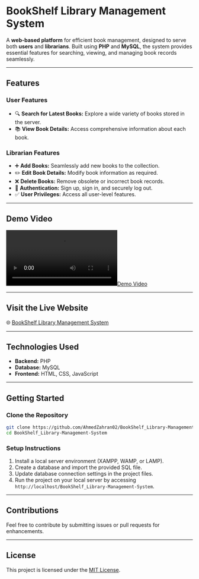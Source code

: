 # **BookShelf Library Management System**

A **web-based platform** for efficient book management, designed to serve both **users** and **librarians**. Built using **PHP** and **MySQL**, the system provides essential features for searching, viewing, and managing book records seamlessly.

---

## **Features**

### **User Features**
- 🔍 **Search for Latest Books:** Explore a wide variety of books stored in the server.  
- 📚 **View Book Details:** Access comprehensive information about each book.  

### **Librarian Features**
- ➕ **Add Books:** Seamlessly add new books to the collection.  
- ✏️ **Edit Book Details:** Modify book information as required.  
- ❌ **Delete Books:** Remove obsolete or incorrect book records.  
- 🔐 **Authentication:** Sign up, sign in, and securely log out.  
- ✅ **User Privileges:** Access all user-level features.  

---

## **Demo Video**  
[![Demo Video](https://user-images.githubusercontent.com/87142232/190829040-116f9414-5daa-4748-a26f-a1bf7ba68b5f.mp4)](https://user-images.githubusercontent.com/87142232/190829040-116f9414-5daa-4748-a26f-a1bf7ba68b5f.mp4)

---

## **Visit the Live Website**
🌐 [BookShelf Library Management System](http://bookshelf.lovestoblog.com/)

---

## **Technologies Used**
- **Backend:** PHP  
- **Database:** MySQL  
- **Frontend:** HTML, CSS, JavaScript  

---

## **Getting Started**

### **Clone the Repository**  
```bash
git clone https://github.com/AhmedZahran02/BookShelf_Library-Management-System.git
cd BookShelf_Library-Management-System
```

### **Setup Instructions**
1. Install a local server environment (XAMPP, WAMP, or LAMP).  
2. Create a database and import the provided SQL file.  
3. Update database connection settings in the project files.  
4. Run the project on your local server by accessing `http://localhost/BookShelf_Library-Management-System`.

---

## **Contributions**
Feel free to contribute by submitting issues or pull requests for enhancements.

---

## **License**
This project is licensed under the [MIT License](LICENSE).
